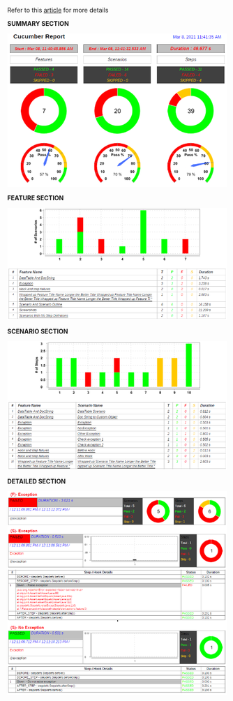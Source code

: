 Refer to this [article](https://ghchirp.online/2224/) for more details

**SUMMARY SECTION**

![sample](cucumber-pdf-report/summary.png)

**FEATURE SECTION**

![sample](cucumber-pdf-report/feature.png)

**SCENARIO SECTION**

![sample](cucumber-pdf-report/scenario.png)

**DETAILED SECTION**

![sample](cucumber-pdf-report/details.png)

